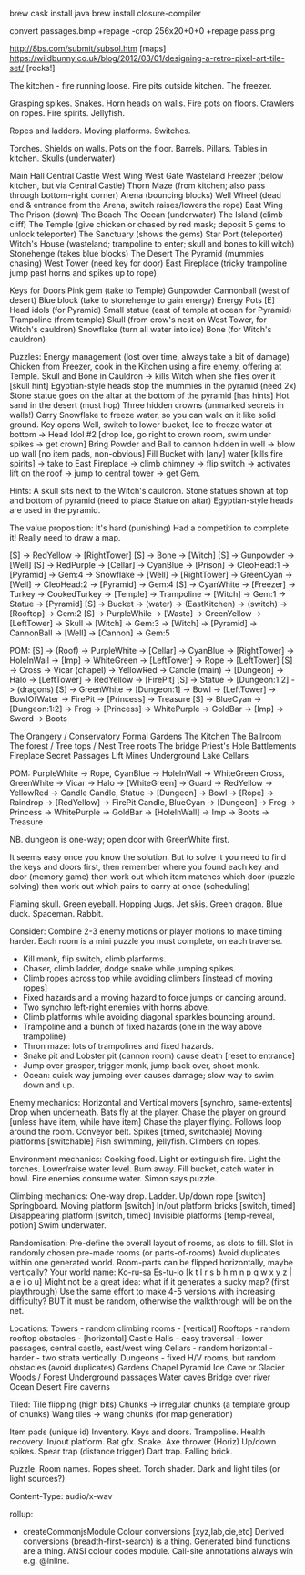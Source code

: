 
brew cask install java
brew install closure-compiler

convert passages.bmp +repage -crop 256x20+0+0 +repage pass.png

http://8bs.com/submit/subsol.htm  [maps]
https://wildbunny.co.uk/blog/2012/03/01/designing-a-retro-pixel-art-tile-set/  [rocks!]


The kitchen - fire running loose.
Fire pits outside kitchen.
The freezer.

Grasping spikes.
Snakes.
Horn heads on walls.
Fire pots on floors.
Crawlers on ropes.
Fire spirits.
Jellyfish.

Ropes and ladders.
Moving platforms.
Switches.

Torches.
Shields on walls.
Pots on the floor.
Barrels.
Pillars.
Tables in kitchen.
Skulls (underwater)

Main Hall
Central Castle
West Wing
West Gate
Wasteland
Freezer (below kitchen, but via Central Castle)
Thorn Maze (from kitchen; also pass through bottom-right corner)
Arena (bouncing blocks)
Well Wheel (dead end & entrance from the Arena, switch raises/lowers the rope)
East Wing
The Prison (down)
The Beach
The Ocean (underwater)
The Island (climb cliff)
The Temple (give chicken or chased by red mask; deposit 5 gems to unlock teleporter)
The Sanctuary (shows the gems)
Star Port (teleporter)
Witch's House (wasteland; trampoline to enter; skull and bones to kill witch)
Stonehenge (takes blue blocks)
The Desert
The Pyramid (mummies chasing)
West Tower (need key for door)
East Fireplace (tricky trampoline jump past horns and spikes up to rope)

Keys for Doors
Pink gem (take to Temple)
Gunpowder
Cannonball (west of desert)
Blue block (take to stonehenge to gain energy)
Energy Pots [E]
Head idols (for Pyramid)
Small statue (east of temple at ocean for Pyramid)
Trampoline (from temple)
Skull (from crow's nest on West Tower, for Witch's cauldron)
Snowflake (turn all water into ice)
Bone (for Witch's cauldron)

Puzzles:
Energy management (lost over time, always take a bit of damage)
Chicken from Freezer, cook in the Kitchen using a fire enemy, offering at Temple.
Skull and Bone in Cauldron -> kills Witch when she flies over it [skull hint]
Egyptian-style heads stop the mummies in the pyramid (need 2x)
Stone statue goes on the altar at the bottom of the pyramid [has hints]
Hot sand in the desert (must hop)
Three hidden crowns (unmarked secrets in walls!)
Carry Snowflake to freeze water, so you can walk on it like solid ground.
Key opens Well, switch to lower bucket, Ice to freeze water at bottom -> Head Idol #2
[drop Ice, go right to crown room, swim under spikes -> get crown]
Bring Powder and Ball to cannon hidden in well -> blow up wall [no item pads, non-obvious]
Fill Bucket with [any] water [kills fire spirits] -> take to East Fireplace -> climb chimney
-> flip switch -> activates lift on the roof -> jump to central tower -> get Gem.

Hints:
A skull sits next to the Witch's cauldron.
Stone statues shown at top and bottom of pyramid (need to place Statue on altar)
Egyptian-style heads are used in the pyramid.

The value proposition:
It's hard (punishing)
Had a competition to complete it!
Really need to draw a map.

[S] -> RedYellow -> [RightTower]
[S] -> Bone -> [Witch]
[S] -> Gunpowder -> [Well]
[S] -> RedPurple -> [Cellar] -> CyanBlue  -> [Prison] -> CleoHead:1 -> [Pyramid] -> Gem:4
                             -> Snowflake -> [Well]
                                          -> [RightTower] -> GreenCyan -> [Well] -> CleoHead:2 -> [Pyramid] -> Gem:4
[S] -> CyanWhite -> [Freezer] -> Turkey -> CookedTurkey -> [Temple] -> Trampoline -> [Witch]
                              -> Gem:1                              -> Statue -> [Pyramid]
[S] -> Bucket -> (water) -> (EastKitchen) -> (switch) -> [Rooftop] -> Gem:2
[S] -> PurpleWhile -> [Waste] -> GreenYellow -> [LeftTower] -> Skull -> [Witch] -> Gem:3
                              -> [Witch]
                              -> [Pyramid]
                              -> CannonBall -> [Well] -> [Cannon] -> Gem:5

POM:
[S] -> (Roof) -> PurpleWhite -> [Cellar] -> CyanBlue -> [RightTower] -> HoleInWall -> [Imp]
                                                                     -> WhiteGreen -> [LeftTower]
                                         -> Rope -> [LeftTower]
[S] -> Cross -> Vicar (chapel) -> YellowRed -> Candle (main) -> [Dungeon]
                               -> Halo -> [LeftTower] -> RedYellow -> [FirePit]
[S] -> Statue -> [Dungeon:1:2] -> (dragons)
[S] -> GreenWhite -> [Dungeon:1] -> Bowl -> [LeftTower] -> BowlOfWater -> FirePit -> [Princess] -> Treasure
[S] -> BlueCyan -> [Dungeon:1:2] -> Frog -> [Princess] -> WhitePurple -> GoldBar -> [Imp] -> Sword -> Boots


The Orangery / Conservatory
Formal Gardens
The Kitchen
The Ballroom
The forest / Tree tops / Nest
Tree roots
The bridge
Priest's Hole
Battlements
Fireplace
Secret Passages
Lift
Mines
Underground Lake
Cellars

POM:
PurpleWhite -> Rope, CyanBlue -> HoleInWall
                              -> WhiteGreen
Cross, GreenWhite -> Vicar -> Halo -> [WhiteGreen] -> Guard -> RedYellow
                           -> YellowRed -> Candle
Candle, Statue -> [Dungeon] -> Bowl -> [Rope] -> Raindrop -> [RedYellow] -> FirePit
Candle, BlueCyan -> [Dungeon] -> Frog -> Princess -> WhitePurple -> GoldBar -> [HoleInWall] -> Imp -> Boots -> Treasure

NB. dungeon is one-way; open door with GreenWhite first.

It seems easy once you know the solution.
But to solve it you need to find the keys and doors first,
then remember where you found each key and door (memory game)
then work out which item matches which door (puzzle solving)
then work out which pairs to carry at once (scheduling)

Flaming skull.
Green eyeball.
Hopping Jugs.
Jet skis.
Green dragon.
Blue duck.
Spaceman.
Rabbit.

Consider:
Combine 2-3 enemy motions or player motions to make timing harder.
Each room is a mini puzzle you must complete, on each traverse.
- Kill monk, flip switch, climb plarforms.
- Chaser, climb ladder, dodge snake while jumping spikes.
- Climb ropes across top while avoiding climbers [instead of moving ropes]
- Fixed hazards and a moving hazard to force jumps or dancing around.
- Two synchro left-right enemies with horns above.
- Climb platforms while avoiding diagonal sparkles bouncing around.
- Trampoline and a bunch of fixed hazards (one in the way above trampoline)
- Thron maze: lots of trampolines and fixed hazards.
- Snake pit and Lobster pit (cannon room) cause death [reset to entrance]
- Jump over grasper, trigger monk, jump back over, shoot monk.
- Ocean: quick way jumping over causes damage; slow way to swim down and up.

Enemy mechanics:
Horizontal and Vertical movers [synchro, same-extents]
Drop when underneath.
Bats fly at the player.
Chase the player on ground [unless have item, while have item]
Chase the player flying.
Follows loop around the room.
Conveyor belt.
Spikes [timed, switchable]
Moving platforms [switchable]
Fish swimming, jellyfish.
Climbers on ropes.

Environment mechanics:
Cooking food.
Light or extinguish fire.
Light the torches.
Lower/raise water level.
Burn away.
Fill bucket, catch water in bowl.
Fire enemies consume water.
Simon says puzzle.

Climbing mechanics:
One-way drop.
Ladder.
Up/down rope [switch]
Springboard.
Moving platform [switch]
In/out platform bricks [switch, timed]
Disappearing platform [switch, timed]
Invisible platforms [temp-reveal, potion]
Swim underwater.

Randomisation:
Pre-define the overall layout of rooms, as slots to fill.
Slot in randomly chosen pre-made rooms (or parts-of-rooms)
Avoid duplicates within one generated world.
Room-parts can be flipped horizontally, maybe vertically?
Your world name: Ko-ru-sa  Es-tu-lo  [k t l r s b h m n p q w x y z | a e i o u]
Might not be a great idea: what if it generates a sucky map? (first playthrough)
Use the same effort to make 4-5 versions with increasing difficulty?
BUT it must be random, otherwise the walkthrough will be on the net.

Locations:
Towers - random climbing rooms - [vertical]
Rooftops - random rooftop obstacles - [horizontal]
Castle Halls - easy traversal - lower passages, central castle, east/west wing
Cellars - random horizontal - harder - two strata vertically.
Dungeons - fixed H/V rooms, but random obstacles (avoid duplicates)
Gardens
Chapel
Pyramid
Ice Cave or Glacier
Woods / Forest
Underground passages
Water caves
Bridge over river
Ocean
Desert
Fire caverns

Tiled:
Tile flipping (high bits)
Chunks -> irregular chunks (a template group of chunks)
Wang tiles -> wang chunks (for map generation)

Item pads (unique id)
Inventory.
Keys and doors.
Trampoline.
Health recovery.
In/out platform.
Bat gfx.
Snake.
Axe thrower (Horiz)
Up/down spikes.
Spear trap (distance trigger)
Dart trap.
Falling brick.

Puzzle.
Room names.
Ropes sheet.
Torch shader.
Dark and light tiles (or light sources?)

Content-Type: audio/x-wav

rollup:
* createCommonjsModule
Colour conversions [xyz,lab,cie,etc]
Derived conversions (breadth-first-search) is a thing.
Generated bind functions are a thing.
ANSI colour codes module.
Call-site annotations always win e.g. @inline.
